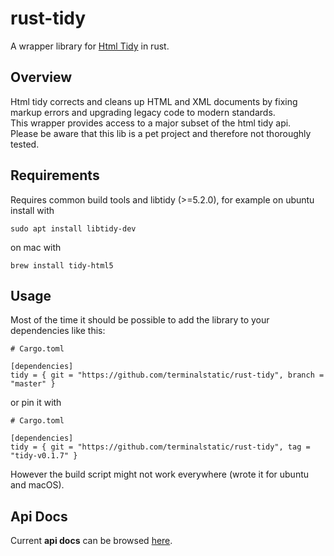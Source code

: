 # rust-tidy

A wrapper library for [Html Tidy](https://github.com/htacg/tidy-html5) in rust.

## Overview

Html tidy corrects and cleans up HTML and XML documents by fixing markup errors and upgrading legacy code to modern standards.<br />
This wrapper provides access to a major subset of the html tidy api.<br />
Please be aware that this lib is a pet project and therefore not thoroughly tested.<br />

## Requirements

Requires common build tools and libtidy (>=5.2.0), 
for example on ubuntu install with

````sudo apt install libtidy-dev````

on mac with

````brew install tidy-html5````

## Usage

Most of the time it should be possible to add the library to your dependencies like this: 
````
# Cargo.toml

[dependencies]
tidy = { git = "https://github.com/terminalstatic/rust-tidy", branch = "master" }
````
or pin it with
````
# Cargo.toml

[dependencies]
tidy = { git = "https://github.com/terminalstatic/rust-tidy", tag = "tidy-v0.1.7" }
````

However the build script might not work everywhere (wrote it for ubuntu and macOS). 

## Api Docs

Current **api docs** can be browsed [here](https://terminalstatic.github.io/rust-tidy/tidy/index.html).
